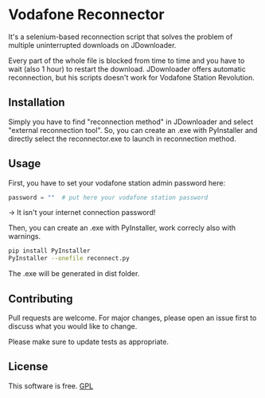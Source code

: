 # Vodafone Reconnector

It's a selenium-based reconnection script that solves the problem of multiple uninterrupted downloads on JDownloader.

Every part of the whole file is blocked from time to time and you have to wait (also 1 hour) to restart the download. JDownloader offers automatic reconnection, but his scripts doesn't work for Vodafone Station Revolution.


## Installation

Simply you have to find "reconnection method" in JDownloader and select "external reconnection tool". So, you can create an .exe with PyInstaller and directly select the reconnector.exe to launch in reconnection method. 

## Usage
First, you have to set your vodafone station admin password here:
```python
password = ""  # put here your vodafone station password
```
-> It isn't your internet connection password! 

Then, you can create an .exe with PyInstaller, work correcly also with warnings.
```bash
pip install PyInstaller
PyInstaller --onefile reconnect.py
```
The .exe will be generated in dist folder.

## Contributing
Pull requests are welcome. For major changes, please open an issue first to discuss what you would like to change.

Please make sure to update tests as appropriate.

## License
This software is free.
[GPL](http://www.gnu.org/licenses/gpl.html)
